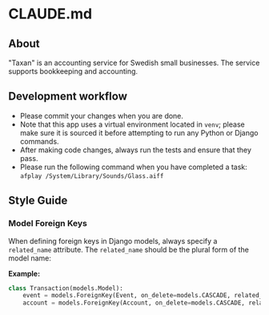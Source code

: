# CLAUDE.md

## About

"Taxan" is an accounting service for Swedish small businesses. The service
supports bookkeeping and accounting.

## Development workflow

- Please commit your changes when you are done.
- Note that this app uses a virtual environment located in `venv`; please make
  sure it is sourced it before attempting to run any Python or Django commands.
- After making code changes, always run the tests and ensure that they pass.
- Please run the following command when you have completed a task:
  `afplay /System/Library/Sounds/Glass.aiff`


## Style Guide

### Model Foreign Keys

When defining foreign keys in Django models, always specify a `related_name`
attribute. The `related_name` should be the plural form of the model name:

**Example:**

```python
class Transaction(models.Model):
    event = models.ForeignKey(Event, on_delete=models.CASCADE, related_name='transactions')
    account = models.ForeignKey(Account, on_delete=models.CASCADE, related_name='transactions')
```
